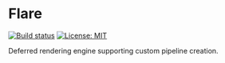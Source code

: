 # Flare
[![Build status](https://ci.appveyor.com/api/projects/status/pj9v2vh5l25v8gp4/branch/master?svg=true)](https://ci.appveyor.com/project/jimmiebergmann/flare/branch/master) [![License: MIT](https://img.shields.io/badge/License-MIT-brightgreen.svg)](https://opensource.org/licenses/MIT)  

Deferred rendering engine supporting custom pipeline creation.
